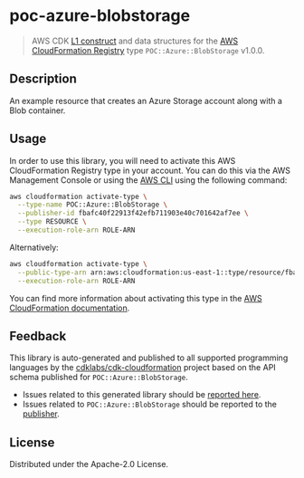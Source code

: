 # poc-azure-blobstorage

> AWS CDK [L1 construct](https://docs.aws.amazon.com/cdk/latest/guide/constructs.html) and data structures for the [AWS CloudFormation Registry](https://docs.aws.amazon.com/AWSCloudFormation/latest/UserGuide/registry.html) type `POC::Azure::BlobStorage` v1.0.0.

## Description

An example resource that creates an Azure Storage account along with a Blob container.

## Usage

In order to use this library, you will need to activate this AWS CloudFormation Registry type in your account. You can do this via the AWS Management Console or using the [AWS CLI](https://aws.amazon.com/cli/) using the following command:

```sh
aws cloudformation activate-type \
  --type-name POC::Azure::BlobStorage \
  --publisher-id fbafc40f22913f42efb711903e40c701642af7ee \
  --type RESOURCE \
  --execution-role-arn ROLE-ARN
```

Alternatively:

```sh
aws cloudformation activate-type \
  --public-type-arn arn:aws:cloudformation:us-east-1::type/resource/fbafc40f22913f42efb711903e40c701642af7ee/POC-Azure-BlobStorage \
  --execution-role-arn ROLE-ARN
```

You can find more information about activating this type in the [AWS CloudFormation documentation](https://docs.aws.amazon.com/AWSCloudFormation/latest/UserGuide/registry-public.html).

## Feedback

This library is auto-generated and published to all supported programming languages by the [cdklabs/cdk-cloudformation](https://github.com/cdklabs/cdk-cloudformation) project based on the API schema published for `POC::Azure::BlobStorage`.

* Issues related to this generated library should be [reported here](https://github.com/cdklabs/cdk-cloudformation/issues/new?title=Issue+with+%40cdk-cloudformation%2Fpoc-azure-blobstorage+v1.0.0).
* Issues related to `POC::Azure::BlobStorage` should be reported to the [publisher](undefined).

## License

Distributed under the Apache-2.0 License.
